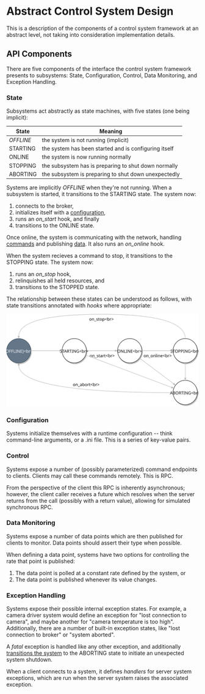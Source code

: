 # Abstract Control System Design

This is a description of the components of a control system framework
at an abstract level, not taking into consideration implementation
details.

## API Components

There are five components of the interface the control system
framework presents to subsystems: State, Configuration, Control, Data
Monitoring, and Exception Handling.

### State

Subsystems act abstractly as state machines, with five states (one
being implicit):

| **State** | **Meaning**                                           |
|-----------|-------------------------------------------------------|
| _OFFLINE_ | the system is not running (implicit)                  |
| STARTING  | the system has been started and is configuring itself |
| ONLINE    | the system is now running normally                    |
| STOPPING  | the subsystem has is preparing to shut down normally  |
| ABORTING  | the subsystem is preparing to shut down unexpectedly  |

Systems are implicitly _OFFLINE_ when they're not running. When a
subsystem is started, it transitions to the STARTING state. The system
now:

1. connects to the broker,
2. initializes itself with a [configuration](#configuration),
3. runs an _on\_start_ hook, and finally
4. transitions to the ONLINE state.

Once online, the system is communicating with the network, handling
[commands](#control) and publishing [data](#data-monitoring). It also
runs an _on\_online_ hook.

When the system recieves a command to stop, it transitions to the
STOPPING state. The system now:

1. runs an _on\_stop_ hook,
2. relinquishes all held resources, and
3. transitions to the STOPPED state.




The relationship between these states can be understood as follows,
with state transitions annotated with _hooks_ where appropriate:

![Abstract control flow diagram][diagram:control-flow]

### Configuration

Systems initialize themselves with a runtime configuration -- think
command-line arguments, or a .ini file. This is a series of key-value
pairs.

### Control

Systems expose a number of (possibly parameterized) command endpoints
to clients. Clients may call these commands remotely. This is RPC.

From the perspective of the client this RPC is inherently
asynchronous; however, the client caller receives a future which
resolves when the server returns from the call (possibly with a return
value), allowing for simulated synchronous RPC.

### Data Monitoring

Systems expose a number of data points which are then published for
clients to monitor. Data points should assert their type when possible.

When defining a data point, systems have two options for controlling
the rate that point is published:

1. The data point is polled at a constant rate defined by the system, or
2. The data point is published whenever its value changes.

### Exception Handling

Systems expose their possible internal exception states. For example,
a camera driver system would define an exception for "lost connection
to camera", and maybe another for "camera temperature is too
high". Additionally, there are a number of built-in exception states,
like "lost connection to broker" or "system aborted".

A _fatal_ exception is handled like any other exception, and
additionally [transitions the system](#state) to the ABORTING state to
initiate an unexpected system shutdown.

When a client connects to a system, it defines _handlers_ for server
system exceptions, which are run when the server system raises the
associated exception.


[diagram:control-flow]: abstract-control-flow.svg
